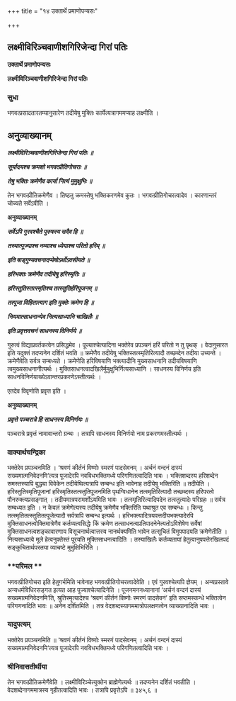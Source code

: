 +++
title = "१४ उक्तार्थे प्रमाणोपन्यसः"

+++


## लक्ष्मीविरिञ्चवाणीशगिरिजेन्दा गिरां पतिः

**उक्तार्थे प्रमाणोपन्यसः**

**लक्ष्मीविरिञ्चवाणीशगिरिजेन्दा गिरां पतिः**

### **सुधा**

भगवत्प्रसादतारतम्यानुसारेण तदीयेषु मुक्तिः कार्येत्यत्रागममप्याह लक्ष्मीति ।

## **अनुव्याख्यानम्**

***लक्ष्मीविरिञ्चवाणीशगिरिजेन्दा गिरां पतिः ॥***

***सूर्यादयश्च क्रमशो भगवत्प्रीतिगोचराः ॥***

***तेषु भक्तिः क्रमेणैव कार्या नित्यं मुमुक्षुभिः ॥***

तेन भगवत्प्रीतिक्रमेणैव । तिष्ठतु क्रमस्तेषु भक्तिकरणमेव कुतः । भगवत्प्रीतिगोचरत्वादेव । कारणान्तरं चोच्यते सर्वेऽपीति ।

**अनुव्याख्यानम्**

***सर्वेऽपि गुरवश्चैते पुरुषस्य सदैव हि ॥***

***तस्मात्पूज्याश्च नम्याश्च ध्येयाश्च परितो हरिम् ॥***

***इति षाड्गुण्यवचनादप्येषोऽर्थोऽवसीयते ॥***

***हरिभक्तः क्रमेणैव तदीयेषु हरिस्मृतिः ॥***

***हरिस्तुतिस्तत्स्मृतिश्च तत्स्तुतिर्हरिपूजनम् ॥***

***तत्पूजा विहितात्याग इति मुक्तेः क्रमेण हि ॥***

***नियमात्साधनान्येव नित्यसाध्यानि चाखिलैः ॥***

***इति प्रवृत्तवचनं साधनस्य विनिर्णये ॥***

गुरुत्वं विद्याप्रवर्तकत्वेन प्रसिद्धमेव । पूज्याश्चेत्यादिना भक्तेरेव प्रपञ्चनं हरिं परितो न तु पृथक् । वेदानुसारत इति यदुक्तं तदप्यनेन दर्शितं भवति ॥ क्रमेणैव तदीयेषु भक्तिस्तत्स्मृतिरित्यादौ तच्छब्देन तदीया उच्यन्ते । क्रमेणैवेति सर्वत्र सम्बध्यते । क्रमेणेति हरिविषयाणि भक्त्यादीनि मुख्यसाधनानि तदीयविषयाणि त्वमुख्यसाधनानीत्यर्थः । मुक्तिसाधनत्वादखिलैर्मुमुक्षुभिर्नित्यसाध्यानि । साधनस्य विनिर्णय इति साधनविनिर्णयाख्येऽवान्तरप्रकरणेऽस्तीत्यर्थः ।

एतदेव विवृणोति प्रवृत्त इति ।

**अनुव्याख्यानम्**

***प्रवृत्ते पञ्चरात्रे हि साधनस्य विनिर्णयः ॥***

पञ्चरात्रे प्रवृत्तं नामावान्तरो ग्रन्थः । तत्रापि साधनस्य विनिर्णयो नाम प्रकरणमस्तीत्यर्थः ।

### **वाक्यार्थचन्द्रिका**

भक्तेरेव प्रपञ्चनमिति । ‘श्रवणं कीर्तनं विष्णोः स्मरणं पादसेवनम् । अर्चनं वन्दनं दास्यं सख्यमात्मनिवेदनमि’त्यत्र पूजादेरपि नवविधभक्तिमध्ये परिगणितत्वादिति भावः । भक्तिशब्दस्य हरिशब्देन समस्तस्यापि बुद्ध्या विवेकेन तदीयेष्वित्यत्रापि सम्बन्ध इति भावेनाह तदीयेषु भक्तिरिति ॥ तदीयेति । हरिस्तुतिस्मृतिपूजानां हरिस्मृतिस्तत्स्तुतिपूजनमिति पृथग्विधानेन तत्स्मृतिरित्यादौ तच्छब्दस्य हरिपरत्वे पौनरुक्त्यप्रसङ्गात् । तदीयमात्रपरामर्शोऽयमिति भावः । तत्स्मृतिरित्यादिपदेन तत्स्तुत्यादेः परिग्रहः ॥ सर्वत्र सम्बध्यत इति । न केवलं क्रमेणेत्यस्य तदीयेषु क्रमेणैव भक्तिरिति यथाश्रुत एव सम्बन्धः । किन्तु तत्स्मृतितत्स्तुतितत्पूजेत्यादौ सर्वत्रापि सम्बन्ध इत्यर्थः । हरिभक्त्यादित्रयवत्तदीयभक्त्यादेरपि मुक्तिसाधनत्वोक्तिमात्रेणैव कर्तव्यत्वसिद्धेः किं क्रमेण तत्साधनत्वप्रतिपादनेनेत्यतोऽविशेषेण सर्वेषां मुक्तिसाधनत्वशङ्कावारणाय विसूचनार्थत्वात्तस्य नानर्थक्यमिति भावेन तत्सूचितं विमुपपादयति क्रमेणेतीति । नित्यसाध्यत्वे मूले हेत्वनुक्तेस्तं पूरयति मुक्तिसाधनत्वादिति । तस्याखिलैः कर्तव्यतायां हेतुत्वानुपपत्तेरखिलपदं सङ्कुचितार्थपरतया व्याचष्टे मुमुक्षिभिरिति ।

### **परिमल **

भगवत्प्रीतिगोचरा इति हेतुगर्भमिति भावेनाह भगवत्प्रीतिगोचरत्वादेवेति । एवं गुरवश्चेत्यपि ज्ञेयम् । अन्यप्रस्तावे अन्यधर्मविधिरसङ्गत इत्यत आह पूज्याश्चेत्यादिनेति । पूजनमननध्यानानां ‘अर्चनं वन्दनं दास्यं सख्यमात्मनिवेदनमि’ति, श्रुतिस्मृत्यादेश्च ‘श्रवणं कीर्तनं विष्णोः स्मरणं पादसेवनं’ इति सप्तमस्कन्धे भक्तित्वेन परिगणनादिति भावः ॥ अनेन दर्शितमिति । तत्र वेदशब्दस्यागममात्रोपलक्षणत्वेन व्याख्यानादिति भावः ।

### **यादुपत्यम्**

भक्तेरेव प्रपञ्चनमिति ॥ ‘श्रवणं कीर्तनं विष्णोः स्मरणं पादसेवनम् । अर्चनं वन्दनं दास्यं सख्यमात्मनिवेदनमि’त्यत्र पूजादेरपि नवविधभक्तिमध्ये परिगणितत्वादिति भावः ।

### **श्रीनिवासतीर्थीया**

तेन भगवत्प्रीतिक्रमेणैवेति । लक्ष्मीविरिञ्चेत्युक्तेन ब्राह्मेणेत्यर्थः ॥ तदप्यनेन दर्शितं भवतीति । वेदशब्देनागममात्रस्य गृहीतत्वादिति भावः । तत्रापि प्रवृत्तेऽपि ॥ ३४५,६ ॥

